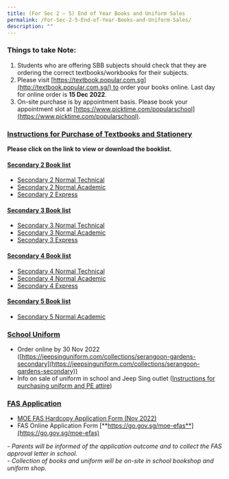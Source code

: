 ```yaml
---
title: (For Sec 2 – 5) End of Year Books and Uniform Sales
permalink: /For-Sec-2-5-End-of-Year-Books-and-Uniform-Sales/
description: ""
---
```



### Things to take Note:

1.  Students who are offering SBB subjects should check that they are ordering the correct textbooks/workbooks for their subjects.
2.  Please visit [https://textbook.popular.com.sg](http://textbook.popular.com.sg/) to order your books online. Last day for online order is **15 Dec 2022**.
3.  On-site purchase is by appointment basis. Please book your appointment slot at [https://www.picktime.com/popularschool](https://www.picktime.com/popularschool).

### [Instructions for Purchase of Textbooks and Stationery](/files/Instruction-Sheet-for-Bookshop-Sec-2-to-Sec-5-2023-SGSS.pdf) 

**Please click on the link to view or download the booklist.**

#### <u>Secondary 2 Book list</u>
* [Secondary 2 Normal Technical](/files/Sec2-NT-2023-Booklist.pdf)
* [Secondary 2 Normal Academic](/files/Sec2-NA-2023-Booklist.pdf)
* [Secondary 2 Express](/files/Sec2-Express-2023-Booklist.pdf)

#### <u>Secondary 3 Book list</u>
* [Secondary 3 Normal Technical](/files/Sec3-NT-2023-Booklist.pdf)
* [Secondary 3 Normal Academic](/files/Sec3-NA-2023-Booklist.pdf)
* [Secondary 3 Express](/files/Sec3-Express-2023-Booklist.pdf)

#### <u>Secondary 4 Book list</u>
* [Secondary 4 Normal Technical](/files/Sec4-NT-2023-Booklist.pdf)
* [Secondary 4 Normal Academic](/files/Sec4-NA-2023-Booklist.pdf)
* [Secondary 4 Express](/files/Sec4-Express-2023-Booklist.pdf)

#### <u>Secondary 5 Book list</u>
* [Secondary 5 Normal Academic](/files/Sec5-NA-2023-Booklist.pdf)

### <u>School Uniform</u>
* Order online by 30 Nov 2022 ([https://jeepsinguniform.com/collections/serangoon-gardens-secondary](https://jeepsinguniform.com/collections/serangoon-gardens-secondary))
* Info on sale of uniform in school and Jeep Sing outlet ([Instructions for purchasing uniform and PE attire](/files/Sale-of-Uniform-in-SGSS-Sec-2-to-Sec-5-1.pdf))

### <u>FAS Application</u>
* [MOE FAS Hardcopy Application Form (Nov 2022)](/files/FAS-Application-Form_Updated-Nov-2022-Latest.pdf)
* FAS Online Application Form [**https://go.gov.sg/moe-efas**](https://go.gov.sg/moe-efas)

*- Parents will be informed of the application outcome and to collect the FAS approval letter in school.*<br>
*- Collection of books and uniform will be on-site in school bookshop and uniform shop.*